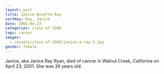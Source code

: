 ```yaml
---
layout: post
title: Janice Annette Ray
sortKey: Ray, Janice
date: 2001-04-23
categories: class-of-1980
tags: cancer
images:
  - /assets/class-of-1980/janice-a-ray-1.jpg
gender: female
---
```

Janice, aka Janice Ray Ryan, died of cancer in Walnut Creek, California on April 23, 2001.  She was 39 years old.